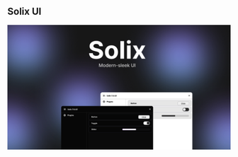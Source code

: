 ## Solix UI

![Solix UI](https://raw.githubusercontent.com/0bl1v/Solix/refs/heads/main/images/thumbnail.png)
